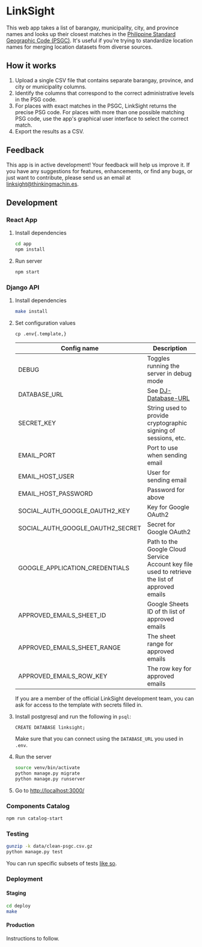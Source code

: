 # LinkSight

This web app takes a list of barangay, municipality, city, and province names and looks up their closest matches in the [Philippine Standard Geographic Code (PSGC)](http://nap.psa.gov.ph/activestats/psgc/default.asp). It's useful if you're trying to standardize location names for merging location datasets from diverse sources.

## How it works

1. Upload a single CSV file that contains separate barangay, province, and city or municipality columns.
2. Identify the columns that correspond to the correct administrative levels in the PSG code.
3. For places with exact matches in the PSGC, LinkSight returns the precise PSG code. For places with more than one possible matching PSG code, use the app's graphical user interface to select the correct match.
4. Export the results as a CSV.

## Feedback

This app is in active development! Your feedback will help us improve it. If you
have any suggestions for features, enhancements, or find any bugs, or just want
to contribute, please send us an email at
[linksight@thinkingmachin.es](mailto:linksight@thinkingmachin.es).

## Development

### React App

1. Install dependencies

    ```sh
    cd app
    npm install
    ```

1. Run server

    ```sh
    npm start
    ```

### Django API

1. Install dependencies

    ```sh
    make install
    ```

1. Set configuration values

    ```
    cp .env{.template,}
    ```

    | Config name | Description |
    | - | - |
    | DEBUG | Toggles running the server in debug mode |
    | DATABASE_URL | See [DJ-Database-URL](https://github.com/kennethreitz/dj-database-url) |
    | SECRET_KEY | String used to provide cryptographic signing of sessions, etc. |
    | EMAIL_PORT | Port to use when sending email |
    | EMAIL_HOST_USER | User for sending email |
    | EMAIL_HOST_PASSWORD | Password for above |
    | SOCIAL_AUTH_GOOGLE_OAUTH2_KEY | Key for Google OAuth2 |
    | SOCIAL_AUTH_GOOGLE_OAUTH2_SECRET | Secret for Google OAuth2 |
    | GOOGLE_APPLICATION_CREDENTIALS | Path to the Google Cloud Service Account key file used to retrieve the list of approved emails |
    | APPROVED_EMAILS_SHEET_ID | Google Sheets ID of th list of approved emails |
    | APPROVED_EMAILS_SHEET_RANGE | The sheet range for approved emails |
    | APPROVED_EMAILS_ROW_KEY | The row key for approved emails |

    If you are a member of the official LinkSight development team, you can ask
    for access to the template with secrets filled in.

1. Install postgresql and run the following in `psql`:

    ```
    CREATE DATABASE linksight;
    ```

    Make sure that you can connect using the `DATABASE_URL` you used in `.env`.

1. Run the server

    ```sh
    source venv/bin/activate
    python manage.py migrate
    python manage.py runserver
    ```

1. Go to [http://localhost:3000/](http://localhost:3000/)

### Components Catalog

```sh
npm run catalog-start
```

### Testing

```sh
gunzip -k data/clean-psgc.csv.gz
python manage.py test
```

You can run specific subsets of tests [like so](https://docs.djangoproject.com/en/2.1/topics/testing/overview/#running-tests).

### Deployment

#### Staging

```sh
cd deploy
make
```

#### Production

Instructions to follow.
